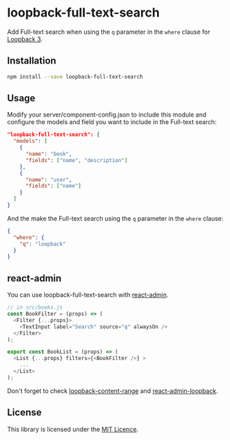 # loopback-full-text-search
Add Full-text search when using the `q` parameter in the `where` clause for [Loopback 3](https://loopback.io/).

## Installation

```bash
npm install --save loopback-full-text-search
```

## Usage

Modify your server/component-config.json to include this module and configure the models and field you want to include in the Full-text search:

```json
"loopback-full-text-search": {
  "models": [
    {
      "name": "book",
      "fields": ["name", "description"]
    },
    {
      "name": "user",
      "fields": ["name"]
    }
  ]
}
```

And the make the Full-text search using the `q` parameter in the `where` clause:
```json
{ 
  "where": {
    "q": "loopback" 
  }
}
```

## react-admin

You can use loopback-full-text-search with [react-admin](https://github.com/marmelab/react-admin).

```js
// in src/books.js
const BookFilter = (props) => (
  <Filter {...props}>
    <TextInput label="Search" source="q" alwaysOn />
  </Filter>
);

export const BookList = (props) => (
  <List {...props} filters={<BookFilter />} >
    ...
  </List>
);
```

Don't forget to check [loopback-content-range](https://github.com/darthwesker/loopback-content-range) and [react-admin-loopback](https://github.com/darthwesker/react-admin-loopback).

## License

This library is licensed under the [MIT Licence](LICENSE).